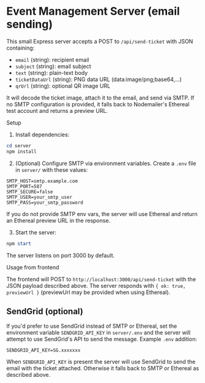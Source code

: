 # Event Management Server (email sending)

This small Express server accepts a POST to `/api/send-ticket` with JSON containing:

- `email` (string): recipient email
- `subject` (string): email subject
- `text` (string): plain-text body
- `ticketDataUrl` (string): PNG data URL (data:image/png;base64,...)
- `qrUrl` (string): optional QR image URL

It will decode the ticket image, attach it to the email, and send via SMTP. If no SMTP configuration is provided, it falls back to Nodemailer's Ethereal test account and returns a preview URL.

Setup

1. Install dependencies:

```powershell
cd server
npm install
```

2. (Optional) Configure SMTP via environment variables. Create a `.env` file in `server/` with these values:

```
SMTP_HOST=smtp.example.com
SMTP_PORT=587
SMTP_SECURE=false
SMTP_USER=your_smtp_user
SMTP_PASS=your_smtp_password
```

If you do not provide SMTP env vars, the server will use Ethereal and return an Ethereal preview URL in the response.

3. Start the server:

```powershell
npm start
```

The server listens on port 3000 by default.

Usage from frontend

The frontend will POST to `http://localhost:3000/api/send-ticket` with the JSON payload described above. The server responds with `{ ok: true, previewUrl }` (previewUrl may be provided when using Ethereal).

SendGrid (optional)
--------------------
If you'd prefer to use SendGrid instead of SMTP or Ethereal, set the environment variable `SENDGRID_API_KEY` in `server/.env` and the server will attempt to use SendGrid's API to send the message. Example `.env` addition:

```
SENDGRID_API_KEY=SG.xxxxxxx
```

When `SENDGRID_API_KEY` is present the server will use SendGrid to send the email with the ticket attached. Otherwise it falls back to SMTP or Ethereal as described above.
